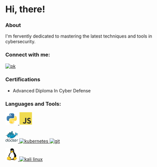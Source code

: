 <h1 align="left">Hi, there!</h1>
<h3 align="left">About</h3>
   <p> I'm fervently dedicated to mastering the latest techniques and tools in cybersecurity. </p>
<h3 align="left">Connect with me:</h3>
<p align="left">
<a href="https://linkedin.com/in/rihadroshan" target="blank"><img align="center" src="https://raw.githubusercontent.com/rahuldkjain/github-profile-readme-generator/master/src/images/icons/Social/linked-in-alt.svg" alt="pk" height="30" width="40" /></a>
</p>

### Certifications
- Advanced Diploma In Cyber Defense
  
<h3 align="left">Languages and Tools:</h3>
<p align="left"> 
    <a href="https://www.python.org" target="_blank" rel="noreferrer"> 
        <img src="https://raw.githubusercontent.com/devicons/devicon/master/icons/python/python-original.svg" alt="python" width="40" height="40"/> 
    </a>
    <a href="https://developer.mozilla.org/en-US/docs/Web/JavaScript" target="_blank" rel="noreferrer"> 
        <img src="https://raw.githubusercontent.com/devicons/devicon/master/icons/javascript/javascript-original.svg" alt="javascript" width="40" height="40"/> 
    </a> 
</p> 
<p align="left">
    <a href="https://www.docker.com/" target="_blank" rel="noreferrer"> 
        <img src="https://raw.githubusercontent.com/devicons/devicon/master/icons/docker/docker-original-wordmark.svg" alt="docker" width="40" height="40"/> 
    </a> 
    <a href="https://kubernetes.io/" target="_blank" rel="noreferrer"> 
        <img src="https://www.vectorlogo.zone/logos/kubernetes/kubernetes-icon.svg" alt="kubernetes" width="40" height="40"/> 
    </a> 
    <a href="https://git-scm.com/" target="_blank" rel="noreferrer"> 
        <img src="https://www.vectorlogo.zone/logos/git-scm/git-scm-icon.svg" alt="git" width="40" height="40"/> 
    </a> 
</p>
<p align="left">
<a href="https://www.kernel.org/" target="_blank" rel="noreferrer"> 
        <img src="https://raw.githubusercontent.com/devicons/devicon/master/icons/linux/linux-original.svg" alt="linux" width="40" height="40"/> 
    </a> 
        <a href="https://www.kali.org/" target="_blank" rel="noreferrer"> 
        <img src="https://www.kali.org/images/kali-dragon-icon.svg" alt="kali linux" width="40" height="40"/> 
    </a>
</p>
